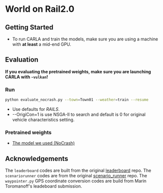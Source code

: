 # World on Rail2.0


## Getting Started
* To run CARLA and train the models, make sure you are using a machine with **at least** a mid-end GPU.


## Evaluation

**If you evaluating the pretrained weights, make sure you are launching CARLA with `-vulkan`!**

### Run
```bash
python evaluate_nocrash.py --town=Town01 --weather=train --resume
```
* Use defaults for _RAILS_.
* --OrigiCon=1 is use NSGA-II to search and default is 0 for original vehicle characteristics setting.

### Pretrained weights
* [The model we used (NoCrash)](https://utexas.box.com/s/54m24gz5xwy1oagsqmgosch7pq561h2e)


## Acknowledgements
The `leaderboard` codes are built from the original [leaderboard](https://github.com/carla-simulator/leaderboard.git) repo.
The `scenariorunner` codes are from the original [scenario_runner](https://github.com/carla-simulator/scenario_runner.git) repo.
The `waypointer.py` GPS coordinate conversion codes are build from Marin Toromanoff's leadeboard submission.

